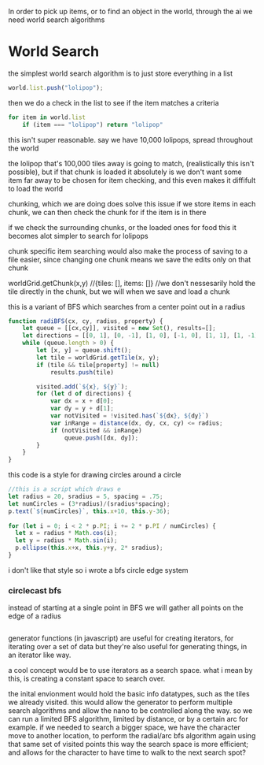 In order to pick up items, or to find an object in the world, through the ai we need world search algorithms

# World Search

the simplest world search algorithm is to just store everything in a list
```javascript
world.list.push("lolipop");
```
then we do a check in the list to see if the item matches a criteria
```javascript
for item in world.list
    if (item === "lolipop") return "lolipop"
```

this isn't super reasonable. say we have 10,000 lolipops, spread throughout the world

the lolipop that's 100,000 tiles away is going to match, (realistically this isn't possible), but if that chunk is loaded it absolutely is
we don't want some item far away to be chosen for item checking, and this even makes it diffifult to load the world


chunking, which we are doing does solve this issue
if we store items in each chunk, we can then check the chunk for if the item is in there

if we check the surrounding chunks, or the loaded ones for food this it becomes alot simpler to search for lolipops


chunk specific item searching would also make the process of saving to a file easier, since changing one chunk means we save the edits only on that chunk

worldGrid.getChunk(x,y) //{tiles: [], items: []} //we don't nessesarily hold the tile directly in the chunk, but we will when we save and load a chunk

this is a variant of BFS which searches from a center point out in a radius
```javascript
function radiBFS(cx, cy, radius, property) {
    let queue = [[cx,cy]], visited = new Set(), results=[];
    let directions = [[0, 1], [0, -1], [1, 0], [-1, 0], [1, 1], [1, -1], [-1, 1], [-1, -1]];
    while (queue.length > 0) {
        let [x, y] = queue.shift();
        let tile = worldGrid.getTile(x, y);
        if (tile && tile[property] != null) 
            results.push(tile)

        visited.add(`${x}, ${y}`);
        for (let d of directions) {
            var dx = x + d[0];
            var dy = y + d[1];
            var notVisited = !visited.has(`${dx}, ${dy}`)
            var inRange = distance(dx, dy, cx, cy) <= radius;
            if (notVisited && inRange) 
                queue.push([dx, dy]);            
        }
    }
}
```
this code is a style for drawing circles around a circle
```javascript
//this is a script which draws e
let radius = 20, sradius = 5, spacing = .75;
let numCircles = (3*radius)/(sradius*spacing);
p.text(`${numCircles}`, this.x+10, this.y-36);
        
for (let i = 0; i < 2 * p.PI; i += 2 * p.PI / numCircles) {
  let x = radius * Math.cos(i);
  let y = radius * Math.sin(i);
  p.ellipse(this.x+x, this.y+y, 2* sradius);
}
```

i don't like that style
so i wrote a bfs circle edge system

### circlecast bfs

instead of starting at a single point in BFS
we will gather all points on the edge of a radius 
```javascript

```

generator functions (in javascript) are useful for creating iterators, for iterating over a set of data
but they're also useful for generating things, in an iterator like way. 

a cool concept would be to use iterators as a search space. what i mean by this, is creating a constant space to search over.

the inital envionment would hold the basic info datatypes, such as the tiles we already visited.
this would allow the generator to perform multiple search algorithms and allow the nano to be controlled along the way.
so we can run a limited BFS algorithm, limited by distance, or by a certain arc for example. if we needed to search a bigger space, we have the character move to another location, to perform the radial/arc bfs algorithm again using that same set of visited points
this way the search space is more efficient; and allows for the character to have time to walk to the next search spot?